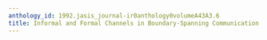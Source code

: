 ```yaml
---
anthology_id: 1992.jasis_journal-ir0anthology0volumeA43A3.6
title: Informal and Formal Channels in Boundary-Spanning Communication
---
```

